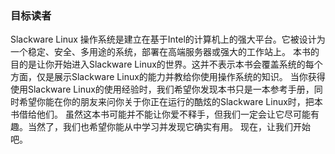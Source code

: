 ### 目标读者
Slackware Linux 操作系统是建立在基于Intel的计算机上的强大平台。它被设计为一个稳定、安全、多用途的系统，部署在高端服务器或强大的工作站上。
本书的目的是让你开始进入Slackware Linux的世界。这并不表示本书会覆盖系统的每个方面，仅是展示Slackware Linux的能力并教给你使用操作系统的知识。
当你获得使用Slackware Linux的使用经验时，我们希望你发现本书只是一本参考手册，同时希望你能在你的朋友来问你关于你正在运行的酷炫的Slackware Linux时，把本书借给他们。
虽然这本书可能并不能让你爱不释手，但我们一定会让它尽可能有趣。当然了，我们也希望你能从中学习并发现它确实有用。
现在，让我们开始吧。
